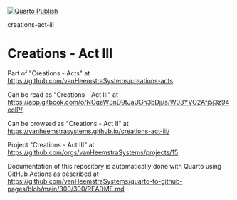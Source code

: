 [![Quarto Publish](https://github.com/vanHeemstraSystems/creations-act-iii/actions/workflows/publish.yml/badge.svg)](https://github.com/vanHeemstraSystems/creations-act-iii/actions/workflows/publish.yml)

creations-act-iii
# Creations - Act III

Part of "Creations - Acts" at https://github.com/vanHeemstraSystems/creations-acts

Can be read as "Creations - Act III" at https://app.gitbook.com/o/NOqeW3nD9tJaUGh3bDjj/s/W03YVO2Afj5j3z94eolP/

Can be browsed as "Creations - Act II" at https://vanheemstrasystems.github.io/creations-act-iii/

Project "Creations - Act III" at https://github.com/orgs/vanHeemstraSystems/projects/15

Documentation of this repository is automatically done with Quarto using GitHub Actions as described at https://github.com/vanHeemstraSystems/quarto-to-github-pages/blob/main/300/300/README.md
